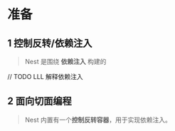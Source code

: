# 准备

## 1 控制反转/依赖注入

>Nest 是围绕 **依赖注入** 构建的

// TODO LLL 解释依赖注入

## 2 面向切面编程

> Nest 内置有一个**控制反转容器**，用于实现依赖注入。

